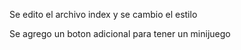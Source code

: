Se edito el archivo index y se cambio el estilo 

Se agrego un boton adicional para tener un minijuego